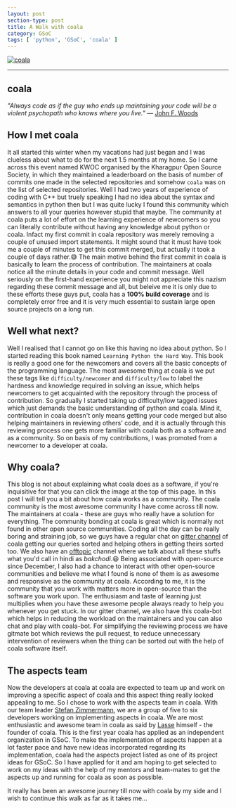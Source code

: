```yaml
---
layout: post
section-type: post
title: A Walk with coala
category: GSoC
tags: [ 'python', 'GSoC', 'coala' ]
---
```


[![coala](https://cloud.githubusercontent.com/assets/7521600/15992701/ef245fd4-30ef-11e6-992d-275c5ca7c3a0.jpg)](https://coala.io)

---

## coala

_"Always code as if the guy who ends up maintaining your code will be a violent psychopath who knows where you live."_ ― [John F. Woods](http://ruby.zigzo.com/2014/08/01/who-said-that-one-violent-psychopath-quote/)

## How I met coala

It all started this winter when my vacations had just began and I was clueless about what to do for the next 1.5 months at my home. So I came across this event named KWOC organised by the Kharagpur Open Source Society, in which they maintained a leaderboard on the basis of number of commits one made in the selected repositories and somehow `coala` was on the list of selected repositories. Well I had two years of experience of coding with C++ but truely speaking I had no idea about the syntax and semantics in python then but I was quite lucky I found this community which answers to all your queries however stupid that maybe. The community at coala puts a lot of effort on the learning experience of newcomers so you can literally contribute without having any knowledge about python or coala. Infact my first commit in coala repository was merely removing a couple of unused import statements. It might sound that it must have took me a couple of minutes to get this commit merged, but actually it took a couple of days rather.:sweat_smile: The main motive behind the first commit in coala is basically to learn the process of contribution. The maintainers at coala notice all the minute details in your code and commit message. Well seriously on the first-hand experience you might not appreciate this nazism regarding these commit message and all, but beleive me it is only due to these efforts these guys put, coala has a __100% build coverage__ and is completely error free and it is very much essential to sustain large open source projects on a long run.

## Well what next?

Well I realised that I cannot go on like this having no idea about python. So I started reading this book named `Learning Python the Hard Way`. This book is really a good one for the newcomers and covers all the basic concepts of the programming language. The most awesome thing at coala is we put these tags like `difficulty/newcomer` and `difficulty/low` to label the hardness and knowledge required in solving an issue, which helps newcomers to get acquainted with the repository through the process of contribution. So gradually I started taking up difficulty/low tagged issues which just demands the basic understanding of python and coala. Mind it, contribution in coala doesn't only means getting your code merged but also helping maintainers in reviewing others' code, and it is actually through this reviewing process one gets more familiar with coala both as a software and as a community. So on basis of my contributions, I was promoted from a newcomer to a developer at coala.

## Why coala?

This blog is not about explaining what coala does as a software, if you're inquisitive for that you can click the image at the top of this page. In this post I will tell you a bit about how coala works as a community. The coala community is the most awesome community I have come across till now. The maintainers at coala - these are guys who really have a solution for everything. The community bonding at coala is great which is normally not found in other open source communities. Coding all the day can be really boring and straining job, so we guys have a regular chat on [gitter channel](https://gitter.im/coala/coala) of coala getting our queries sorted and helping others in getting theirs sorted too. We also have an [offtopic](https://gitter.im/coala/coala/offtopic) channel where we talk about all these stuffs what you'd call in hindi as _bakchodi_.:laughing: Being associated with open-source since December, I also had a chance to interact with other open-source communities and believe me what I found is none of them is as awesome and responsive as the community at coala. According to me, it is the community that you work with matters more in open-source than the software you work upon. The enthusiasm and taste of learning just multiplies when you have these awesome people always ready to help you whenever you get stuck. In our gitter channel, we also have this coala-bot which helps in reducing the workload on the maintainers and you can also chat and play with coala-bot. For simplifying the reviewing process we have gitmate bot which reviews the pull request, to reduce unnecessary intervention of reviewers when the thing can be sorted out with the help of coala software itself.

## The aspects team

Now the developers at coala at coala are expected to team up and work on improving a specific aspect of coala and this aspect thing really looked appealing to me. So I chose to work with the aspects team in coala. With our team leader [Stefan Zimmermann](https://github.com/userzimmermann), we are a group of five to six developers working on implementing aspects in coala. We are most enthusiastic and awesome team in coala as said by [Lasse](https://github.com/sils) himself - the founder of coala. This is the first year coala has applied as an independent organization in GSoC. To make the implementation of aspects happen at a lot faster pace and have new ideas incorporated regarding its implementation, coala had the aspects project listed as one of its project ideas for GSoC. So I have applied for it and am hoping to get selected to work on my ideas with the help of my mentors and team-mates to get the aspects up and running for coala as soon as possible.

It really has been an awesome journey till now with coala by my side and I wish to continue this walk as far as it takes me...